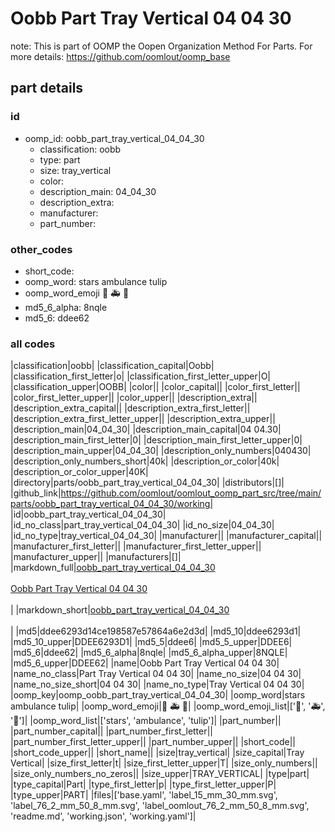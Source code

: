 # Oobb Part Tray Vertical 04 04 30  

note: This is part of OOMP the Oopen Organization Method For Parts. For more details: https://github.com/oomlout/oomp_base

##  part details





### id
* oomp_id: oobb_part_tray_vertical_04_04_30
  * classification: oobb
  * type: part
  * size: tray_vertical
  * color: 
  * description_main: 04_04_30
  * description_extra: 
  * manufacturer: 
  * part_number: 

### other_codes
* short_code: 
* oomp_word: stars ambulance tulip
* oomp_word_emoji :stars: :ambulance: :tulip:
* md5_6_alpha: 8nqle
* md5_6: ddee62

### all codes 
|classification|oobb|
|classification_capital|Oobb|
|classification_first_letter|o|
|classification_first_letter_upper|O|
|classification_upper|OOBB|
|color||
|color_capital||
|color_first_letter||
|color_first_letter_upper||
|color_upper||
|description_extra||
|description_extra_capital||
|description_extra_first_letter||
|description_extra_first_letter_upper||
|description_extra_upper||
|description_main|04_04_30|
|description_main_capital|04 04.30|
|description_main_first_letter|0|
|description_main_first_letter_upper|0|
|description_main_upper|04_04_30|
|description_only_numbers|040430|
|description_only_numbers_short|40k|
|description_or_color|40k|
|description_or_color_upper|40K|
|directory|parts/oobb_part_tray_vertical_04_04_30|
|distributors|[]|
|github_link|https://github.com/oomlout/oomlout_oomp_part_src/tree/main/parts/oobb_part_tray_vertical_04_04_30/working|
|id|oobb_part_tray_vertical_04_04_30|
|id_no_class|part_tray_vertical_04_04_30|
|id_no_size|04_04_30|
|id_no_type|tray_vertical_04_04_30|
|manufacturer||
|manufacturer_capital||
|manufacturer_first_letter||
|manufacturer_first_letter_upper||
|manufacturer_upper||
|manufacturers|[]|
|markdown_full|[oobb_part_tray_vertical_04_04_30](https://github.com/oomlout/oomlout_oomp_part_src/tree/main/parts/oobb_part_tray_vertical_04_04_30/working)<br>[](https://github.com/oomlout/oomlout_oomp_part_src/tree/main/parts/oobb_part_tray_vertical_04_04_30/working)<br>[Oobb Part Tray Vertical 04 04 30](https://github.com/oomlout/oomlout_oomp_part_src/tree/main/parts/oobb_part_tray_vertical_04_04_30/working)<br><br>|
|markdown_short|[oobb_part_tray_vertical_04_04_30](https://github.com/oomlout/oomlout_oomp_part_src/tree/main/parts/oobb_part_tray_vertical_04_04_30/working)<br><br>|
|md5|ddee6293d14ce198587e57864a6e2d3d|
|md5_10|ddee6293d1|
|md5_10_upper|DDEE6293D1|
|md5_5|ddee6|
|md5_5_upper|DDEE6|
|md5_6|ddee62|
|md5_6_alpha|8nqle|
|md5_6_alpha_upper|8NQLE|
|md5_6_upper|DDEE62|
|name|Oobb Part Tray Vertical 04 04 30|
|name_no_class|Part Tray Vertical 04 04 30|
|name_no_size|04 04 30|
|name_no_size_short|04 04 30|
|name_no_type|Tray Vertical 04 04 30|
|oomp_key|oomp_oobb_part_tray_vertical_04_04_30|
|oomp_word|stars ambulance tulip|
|oomp_word_emoji|:stars: :ambulance: :tulip:|
|oomp_word_emoji_list|[':stars:', ':ambulance:', ':tulip:']|
|oomp_word_list|['stars', 'ambulance', 'tulip']|
|part_number||
|part_number_capital||
|part_number_first_letter||
|part_number_first_letter_upper||
|part_number_upper||
|short_code||
|short_code_upper||
|short_name||
|size|tray_vertical|
|size_capital|Tray Vertical|
|size_first_letter|t|
|size_first_letter_upper|T|
|size_only_numbers||
|size_only_numbers_no_zeros||
|size_upper|TRAY_VERTICAL|
|type|part|
|type_capital|Part|
|type_first_letter|p|
|type_first_letter_upper|P|
|type_upper|PART|
|files|['base.yaml', 'label_15_mm_30_mm.svg', 'label_76_2_mm_50_8_mm.svg', 'label_oomlout_76_2_mm_50_8_mm.svg', 'readme.md', 'working.json', 'working.yaml']|
